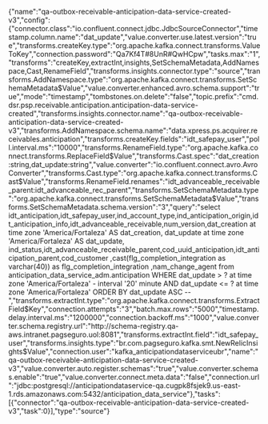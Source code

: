 {"name":"qa-outbox-receivable-anticipation-data-service-created-v3","config":{"connector.class":"io.confluent.connect.jdbc.JdbcSourceConnector","timestamp.column.name":"dat_update","value.converter.use.latest.version":"true","transforms.createKey.type":"org.apache.kafka.connect.transforms.ValueToKey","connection.password":"Qa7Kf4T#8UnR#QwHCpw","tasks.max":"1","transforms":"createKey,extractInt,insights,SetSchemaMetadata,AddNamespace,Cast,RenameField","transforms.insights.connector.type":"source","transforms.AddNamespace.type":"org.apache.kafka.connect.transforms.SetSchemaMetadata$Value","value.converter.enhanced.avro.schema.support":"true","mode":"timestamp","tombstones.on.delete":"false","topic.prefix":"cmd.dsr.psp.receivable.anticipation.anticipation-data-service-created","transforms.insights.connector.name":"qa-outbox-receivable-anticipation-data-service-created-v3","transforms.AddNamespace.schema.name":"data.xpress.ps.acquirer.receivables.anticipation","transforms.createKey.fields":"idt_safepay_user","poll.interval.ms":"10000","transforms.RenameField.type":"org.apache.kafka.connect.transforms.ReplaceField$Value","transforms.Cast.spec":"dat_creation:string,dat_update:string","value.converter":"io.confluent.connect.avro.AvroConverter","transforms.Cast.type":"org.apache.kafka.connect.transforms.Cast$Value","transforms.RenameField.renames":"idt_advanceable_receivable_parent:idt_advanceable_rec_parent","transforms.SetSchemaMetadata.type":"org.apache.kafka.connect.transforms.SetSchemaMetadata$Value","transforms.SetSchemaMetadata.schema.version":"3","query":"select idt_anticipation,idt_safepay_user,ind_account_type,ind_anticipation_origin,idt_anticipation_info,idt_advanceable_receivable,num_version,dat_creation at time zone 'America/Fortaleza' AS dat_creation, dat_update at time zone 'America/Fortaleza' AS dat_update, ind_status,idt_advanceable_receivable_parent,cod_uuid_anticipation,idt_anticipation_parent,cod_customer ,cast(flg_completion_integration as varchar(40)) as flg_completion_integration ,nam_change_agent from anticipation_data_service_adm.anticipation WHERE dat_update > ? at time zone 'America/Fortaleza' - interval '20' minute AND dat_update <= ? at time zone 'America/Fortaleza' ORDER BY dat_update ASC --","transforms.extractInt.type":"org.apache.kafka.connect.transforms.ExtractField$Key","connection.attempts":"3","batch.max.rows":"5000","timestamp.delay.interval.ms":"1200000","connection.backoff.ms":"1000","value.converter.schema.registry.url":"http://schema-registry.qa-aws.intranet.pagseguro.uol:8081","transforms.extractInt.field":"idt_safepay_user","transforms.insights.type":"br.com.pagseguro.kafka.smt.NewRelicInsights$Value","connection.user":"kafka_anticipationdataserviceubr","name":"qa-outbox-receivable-anticipation-data-service-created-v3","value.converter.auto.register.schemas":"true","value.converter.schemas.enable":"true","value.converter.connect.meta.data":"false","connection.url":"jdbc:postgresql://anticipationdataservice-qa.cugpk8fsjek9.us-east-1.rds.amazonaws.com:5432/anticipation_data_service"},"tasks":[{"connector":"qa-outbox-receivable-anticipation-data-service-created-v3","task":0}],"type":"source"}